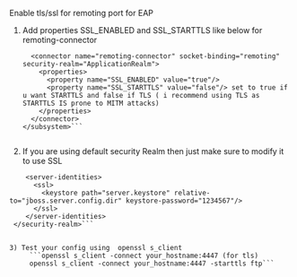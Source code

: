 Enable tls/ssl for remoting port for EAP 

1) Add properties SSL_ENABLED and SSL_STARTTLS like below for remoting-connector 
    
    ```xml<subsystem xmlns="urn:jboss:domain:remoting:1.1">
      <connector name="remoting-connector" socket-binding="remoting" security-realm="ApplicationRealm">
        <properties>
          <property name="SSL_ENABLED" value="true"/>
          <property name="SSL_STARTTLS" value="false"/> set to true if u want STARTTLS and false if TLS ( i recommend using TLS as STARTTLS IS prone to MITM attacks)
        </properties>
      </connector>
    </subsystem>```


2) If you are using default security Realm then just make sure to modify it to use SSL 

```xml<security-realm name="ApplicationRealm">
    <server-identities>
      <ssl>
        <keystore path="server.keystore" relative-to="jboss.server.config.dir" keystore-password="1234567"/>
      </ssl>
    </server-identities>
 </security-realm>```


3) Test your config using  openssl s_client
     ```openssl s_client -connect your_hostname:4447 (for tls)
     openssl s_client -connect your_hostname:4447 -starttls ftp```
